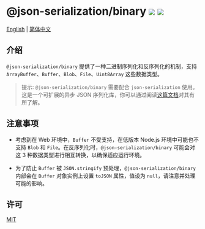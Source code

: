 # @json-serialization/binary <a href="https://github.com/memo-cn/json-serialization/blob/main/packages/binary/README.zh-CN.md"><img src="https://img.shields.io/npm/v/@json-serialization/binary.svg" /></a> <a href="https://github.com/memo-cn/json-serialization/blob/main/packages/binary/README.zh-CN.md"><img src="https://packagephobia.now.sh/badge?p=@json-serialization/binary" /></a>

[English](https://github.com/memo-cn/json-serialization/blob/main/packages/binary/README.md) | [简体中文](https://github.com/memo-cn/json-serialization/blob/main/packages/binary/README.zh-CN.md)

## 介绍

`@json-serialization/binary` 提供了一种二进制序列化和反序列化的机制，支持 `ArrayBuffer`、`Buffer`、`Blob`、`File`、`Uint8Array` 这些数据类型。

> 提示: `@json-serialization/binary` 需要配合 `json-serialization` 使用。这是一个可扩展的异步 JSON 序列化库，你可以通过阅读[这篇文档](https://github.com/memo-cn/json-serialization/blob/main/packages/json/README.zh-CN.md)对其有所了解。

## 注意事项

- 考虑到在 Web 环境中，`Buffer` 不受支持，在低版本 Node.js 环境中可能也不支持 `Blob` 和 `File`。在反序列化时，`@json-serialization/binary` 可能会对这 3 种数据类型进行相互转换，以确保适应运行环境。

- 为了防止 `Buffer` 被 `JSON.stringify` 预处理，`@json-serialization/binary` 内部会在 `Buffer` 对象实例上设置 `toJSON` 属性，值设为 `null`，请注意并处理可能的影响。

## 许可

[MIT](./LICENSE)
